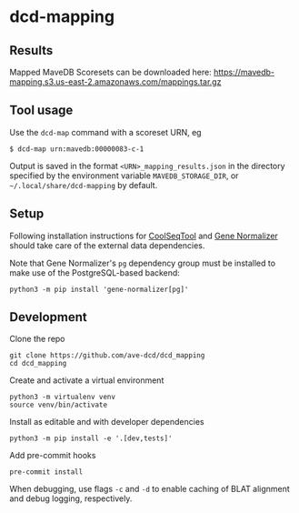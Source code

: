 # dcd-mapping

## Results

Mapped MaveDB Scoresets can be downloaded here: https://mavedb-mapping.s3.us-east-2.amazonaws.com/mappings.tar.gz

## Tool usage

Use the `dcd-map` command with a scoreset URN, eg

```shell
$ dcd-map urn:mavedb:00000083-c-1
```

Output is saved in the format `<URN>_mapping_results.json` in the directory specified by the environment variable `MAVEDB_STORAGE_DIR`, or `~/.local/share/dcd-mapping` by default.

## Setup

Following installation instructions for [CoolSeqTool](https://coolseqtool.readthedocs.io/latest/install.html) and [Gene Normalizer](https://gene-normalizer.readthedocs.io/latest/install.html) should take care of the external data dependencies.

Note that Gene Normalizer's `pg` dependency group must be installed to make use of the PostgreSQL-based backend:

```shell
python3 -m pip install 'gene-normalizer[pg]'
```

## Development

Clone the repo

```
git clone https://github.com/ave-dcd/dcd_mapping
cd dcd_mapping
```

Create and activate a virtual environment

```
python3 -m virtualenv venv
source venv/bin/activate
```

Install as editable and with developer dependencies

```
python3 -m pip install -e '.[dev,tests]'
```

Add pre-commit hooks

```
pre-commit install
```

When debugging, use flags `-c` and `-d` to enable caching of BLAT alignment and debug logging, respectively.

